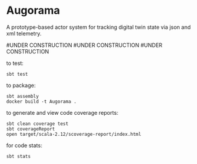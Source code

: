 Augorama
=======

A prototype-based actor system for tracking digital twin state via json and xml telemetry.

#UNDER CONSTRUCTION
#UNDER CONSTRUCTION
#UNDER CONSTRUCTION

to test:

`sbt test`

to package:

```
sbt assembly
docker build -t Augorama .
```
to generate and view code coverage reports:

```
sbt clean coverage test
sbt coverageReport
open target/scala-2.12/scoverage-report/index.html
```

for code stats:

```
sbt stats
```
